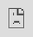 ```yaml
---
layout: post
title: "인피니트의 L이 'Memory' MV에서 자연을 혼자 걷는다."
author: "undefined"
thumbnail: "https://www.allkpop.com/upload/2021/02/content/030435/thumb/1612344903_germainej.jpg"
tags: 
---
```




<div class="video_wrapper" style="padding-top: 56.25%;">
    <iframe id="player" class="main_video" src="https://www.youtube.com/embed/_5GsoyqLns4" width="100%" height="100%" frameborder="0" allowfullscreen="" style="display: block !important; position: absolute; top: 0px; left: 0px; width: 100%; height: 100%;"></iframe>
</div>


인피니트의 L이 "Memory" 뮤직비디오를 삭제했다.

영상 속 L씨는 자신을 기억하기 위해 사진을 찍으며 자연의 아름다운 풍경을 거닐고 있다. `Memory`는 인피니트 멤버의 첫 솔로 싱글로, 지난 2월 22일 KST의 군복무를 위해 해병대에 정식 입대하기 전 팬들에게 주는 선물이다.

위의 L의 "Memory" MV를 보시고, 아래 댓글로 어떻게 생각하시는지 알려주세요.